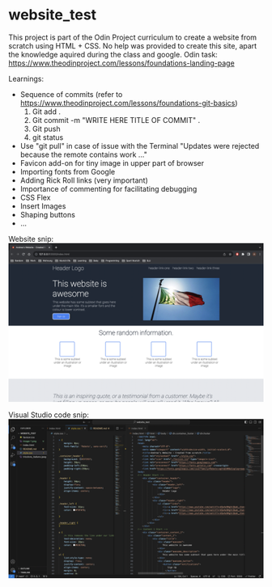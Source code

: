 # website_test
This project is part of the Odin Project curriculum to create a website from scratch using HTML + CSS. No help was provided to create this site, apart the knowledge aquired during the class and google. 
Odin task: https://www.theodinproject.com/lessons/foundations-landing-page

Learnings:
- Sequence of commits (refer to https://www.theodinproject.com/lessons/foundations-git-basics)
    1) Git add .
    2) Git commit -m "WRITE HERE TITLE OF COMMIT" .
    3) Git push 
    4) git status
- Use "git pull" in case of issue with the Terminal "Updates were rejected because the remote contains work ..."
- Favicon add-on for tiny image in upper part of browser
- Importing fonts from Google
- Adding Rick Roll links (very important)
- Importance of commenting for facilitating debugging
- CSS Flex
- Insert Images
- Shaping buttons
- ...

Website snip:
![Alt text](image-1.png)

Visual Studio code snip:
![Alt text](image.png)



